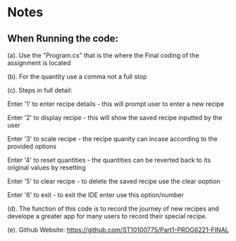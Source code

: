 # Notes
## When Running the code:

(a). Use the "Program.cs" that is the where the Final coding of the assignment is located

(b). For the quantity use a comma not a full stop

(c). Steps in full detail: 

Enter '1' to enter recipe details - this will prompt user to enter a new recipe

Enter '2' to display recipe - this will show the saved recipe inputted by the user

Enter '3' to scale recipe - the recipe quanity can incase according to the provided options

Enter '4' to reset quantities - the quantities can be reverted back to its original values by resetting

Enter '5' to clear recipe - to delete the saved recipe use the clear ooption

Enter '6' to exit - to exit the IDE enter use this option/number

(d). The function of this code is to record the journey of new recipes and develope a greater app for many users to record their special recipe.

(e). Github Website: https://github.com/ST10100775/Part1-PROG6221-FINAL
